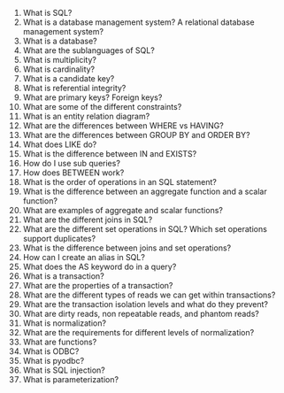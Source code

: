 1. What is SQL?
2. What is a database management system? A relational database management system?
3. What is a database?
4. What are the sublanguages of SQL?
5. What is multiplicity?
6. What is cardinality?
7. What is a candidate key?
8. What is referential integrity?
9. What are primary keys? Foreign keys?
10. What are some of the different constraints?
11. What is an entity relation diagram?
12. What are the differences between WHERE vs HAVING?
13. What are the differences between GROUP BY and ORDER BY?
14. What does LIKE do?
15. What is the difference between IN and EXISTS?
16. How do I use sub queries?
17. How does BETWEEN work?
18. What is the order of operations in an SQL statement?
19. What is the difference between an aggregate function and a scalar function?
20. What are examples of aggregate and scalar functions?
21. What are the different joins in SQL?
22. What are the different set operations in SQL? Which set operations support duplicates?
23. What is the difference between joins and set operations?
24. How can I create an alias in SQL?
25. What does the AS keyword do in a query?
26. What is a transaction?
27. What are the properties of a transaction?
28. What are the different types of reads we can get within transactions?
29. What are the transaction isolation levels and what do they prevent?
30. What are dirty reads, non repeatable reads, and phantom reads?
31. What is normalization?
32. What are the requirements for different levels of normalization?
33. What are functions?
34. What is ODBC?
35. What is pyodbc?
36. What is SQL injection?
37. What is parameterization?
